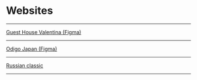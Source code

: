 # Websites

________________________________________

[Guest House Valentina (Figma)](https://tuna0007.github.io/guestHouse) 

________________________________________

[Odigo Japan (Figma)](https://tuna0007.github.io/japan) 

________________________________________

[Russian classic](https://tuna0007.github.io/panelka/) 

________________________________________
